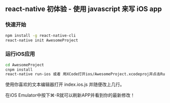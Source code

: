 react-native 初体验 - 使用 javascript 来写 iOS app
---
### 快速开始
```sh
npm install -g react-native-cli
react-native init AwesomeProject
```

### 运行iOS应用
```sh
cd AwesomeProject
cnpm install
react-native run-ios 或者 用XCode打开ios/AwesomeProject.xcodeproj并点击Run按钮。
```
使用你喜欢的文本编辑器打开 index.ios.js 并随便改上几行。

在iOS Emulator中按下⌘-R就可以刷新APP并看到你的最新修改！